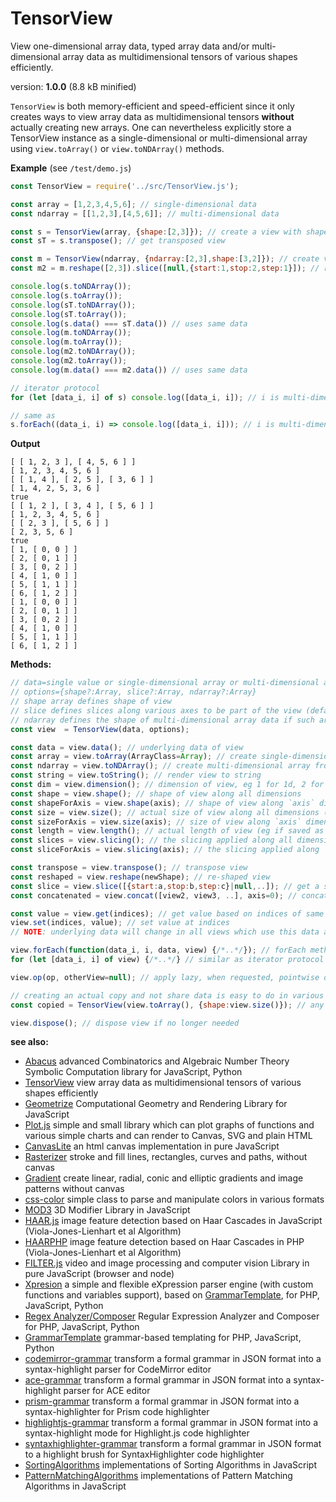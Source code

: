 # TensorView

View one-dimensional array data, typed array data and/or multi-dimensional array data as multidimensional tensors of various shapes efficiently.

version: **1.0.0** (8.8 kB minified)

`TensorView` is both memory-efficient and speed-efficient since it only creates ways to view array data as multidimensional tensors **without** actually creating new arrays. One can nevertheless explicitly store a TensorView instance as a single-dimensional or multi-dimensional array using `view.toArray()` or `view.toNDArray()` methods.

**Example** (see `/test/demo.js`)

```javascript
const TensorView = require('../src/TensorView.js');

const array = [1,2,3,4,5,6]; // single-dimensional data
const ndarray = [[1,2,3],[4,5,6]]; // multi-dimensional data

const s = TensorView(array, {shape:[2,3]}); // create a view with shape
const sT = s.transpose(); // get transposed view

const m = TensorView(ndarray, {ndarray:[2,3],shape:[3,2]}); // create view of ndarray with different shape
const m2 = m.reshape([2,3]).slice([null,{start:1,stop:2,step:1}]); // reshape and get a slice

console.log(s.toNDArray());
console.log(s.toArray());
console.log(sT.toNDArray());
console.log(sT.toArray());
console.log(s.data() === sT.data()) // uses same data
console.log(m.toNDArray());
console.log(m.toArray());
console.log(m2.toNDArray());
console.log(m2.toArray());
console.log(m.data() === m2.data()) // uses same data

// iterator protocol
for (let [data_i, i] of s) console.log([data_i, i]); // i is multi-dimensional index in general

// same as
s.forEach((data_i, i) => console.log([data_i, i])); // i is multi-dimensional index in general
```

**Output**

```text
[ [ 1, 2, 3 ], [ 4, 5, 6 ] ]
[ 1, 2, 3, 4, 5, 6 ]
[ [ 1, 4 ], [ 2, 5 ], [ 3, 6 ] ]
[ 1, 4, 2, 5, 3, 6 ]
true
[ [ 1, 2 ], [ 3, 4 ], [ 5, 6 ] ]
[ 1, 2, 3, 4, 5, 6 ]
[ [ 2, 3 ], [ 5, 6 ] ]
[ 2, 3, 5, 6 ]
true
[ 1, [ 0, 0 ] ]
[ 2, [ 0, 1 ] ]
[ 3, [ 0, 2 ] ]
[ 4, [ 1, 0 ] ]
[ 5, [ 1, 1 ] ]
[ 6, [ 1, 2 ] ]
[ 1, [ 0, 0 ] ]
[ 2, [ 0, 1 ] ]
[ 3, [ 0, 2 ] ]
[ 4, [ 1, 0 ] ]
[ 5, [ 1, 1 ] ]
[ 6, [ 1, 2 ] ]
```

**Methods:**

```javascript
// data=single value or single-dimensional array or multi-dimensional array
// options={shape?:Array, slice?:Array, ndarray?:Array}
// shape array defines shape of view
// slice defines slices along various axes to be part of the view (default is whole shape)
// ndarray defines the shape of multi-dimensional array data if such array is passed as data
const view  = TensorView(data, options);

const data = view.data(); // underlying data of view
const array = view.toArray(ArrayClass=Array); // create single-dimensional array or typed array from view
const ndarray = view.toNDArray(); // create multi-dimensional array from view having the same shape
const string = view.toString(); // render view to string
const dim = view.dimension(); // dimension of view, eg 1 for 1d, 2 for 2d, 3 for 3d, ..
const shape = view.shape(); // shape of view along all dimensions
const shapeForAxis = view.shape(axis); // shape of view along `axis` dimension
const size = view.size(); // actual size of view along all dimensions (if slicing is active size is different than shape)
const sizeForAxis = view.size(axis); // size of view along `axis` dimension
const length = view.length(); // actual length of view (eg if saved as array)
const slices = view.slicing(); // the slicing applied along all dimensions
const sliceForAxis = view.slicing(axis); // the slicing applied along `axis` dimension

const transpose = view.transpose(); // transpose view
const reshaped = view.reshape(newShape); // re-shaped view
const slice = view.slice([{start:a,stop:b,step:c}|null,..]); // get a sliced view (stop is included), same as view[a:b+1:c,:,..]
const concatenated = view.concat([view2, view3, ..], axis=0); // concatenate multiple similar views along some `axis` axis

const value = view.get(indices); // get value based on indices of same dimension as view shape
view.set(indices, value); // set value at indices
// NOTE: underlying data will change in all views which use this data and all views which depend on views which use this data

view.forEach(function(data_i, i, data, view) {/*..*/}); // forEach method
for (let [data_i, i] of view) {/*..*/} // similar as iterator protocol

view.op(op, otherView=null); // apply lazy, when requested, pointwise operation op(view, otherView) or op(view)

// creating an actual copy and not share data is easy to do in various ways, eg:
const copied = TensorView(view.toArray(), {shape:view.size()}); // any active slicing and/or operation will be applied on view output

view.dispose(); // dispose view if no longer needed
```

**see also:**

* [Abacus](https://github.com/foo123/Abacus) advanced Combinatorics and Algebraic Number Theory Symbolic Computation library for JavaScript, Python
* [TensorView](https://github.com/foo123/TensorView) view array data as multidimensional tensors of various shapes efficiently
* [Geometrize](https://github.com/foo123/Geometrize) Computational Geometry and Rendering Library for JavaScript
* [Plot.js](https://github.com/foo123/Plot.js) simple and small library which can plot graphs of functions and various simple charts and can render to Canvas, SVG and plain HTML
* [CanvasLite](https://github.com/foo123/CanvasLite) an html canvas implementation in pure JavaScript
* [Rasterizer](https://github.com/foo123/Rasterizer) stroke and fill lines, rectangles, curves and paths, without canvas
* [Gradient](https://github.com/foo123/Gradient) create linear, radial, conic and elliptic gradients and image patterns without canvas
* [css-color](https://github.com/foo123/css-color) simple class to parse and manipulate colors in various formats
* [MOD3](https://github.com/foo123/MOD3) 3D Modifier Library in JavaScript
* [HAAR.js](https://github.com/foo123/HAAR.js) image feature detection based on Haar Cascades in JavaScript (Viola-Jones-Lienhart et al Algorithm)
* [HAARPHP](https://github.com/foo123/HAARPHP) image feature detection based on Haar Cascades in PHP (Viola-Jones-Lienhart et al Algorithm)
* [FILTER.js](https://github.com/foo123/FILTER.js) video and image processing and computer vision Library in pure JavaScript (browser and node)
* [Xpresion](https://github.com/foo123/Xpresion) a simple and flexible eXpression parser engine (with custom functions and variables support), based on [GrammarTemplate](https://github.com/foo123/GrammarTemplate), for PHP, JavaScript, Python
* [Regex Analyzer/Composer](https://github.com/foo123/RegexAnalyzer) Regular Expression Analyzer and Composer for PHP, JavaScript, Python
* [GrammarTemplate](https://github.com/foo123/GrammarTemplate) grammar-based templating for PHP, JavaScript, Python
* [codemirror-grammar](https://github.com/foo123/codemirror-grammar) transform a formal grammar in JSON format into a syntax-highlight parser for CodeMirror editor
* [ace-grammar](https://github.com/foo123/ace-grammar) transform a formal grammar in JSON format into a syntax-highlight parser for ACE editor
* [prism-grammar](https://github.com/foo123/prism-grammar) transform a formal grammar in JSON format into a syntax-highlighter for Prism code highlighter
* [highlightjs-grammar](https://github.com/foo123/highlightjs-grammar) transform a formal grammar in JSON format into a syntax-highlight mode for Highlight.js code highlighter
* [syntaxhighlighter-grammar](https://github.com/foo123/syntaxhighlighter-grammar) transform a formal grammar in JSON format to a highlight brush for SyntaxHighlighter code highlighter
* [SortingAlgorithms](https://github.com/foo123/SortingAlgorithms) implementations of Sorting Algorithms in JavaScript
* [PatternMatchingAlgorithms](https://github.com/foo123/PatternMatchingAlgorithms) implementations of Pattern Matching Algorithms in JavaScript
